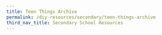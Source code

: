 ```yaml
---
title: Teen Things Archive
permalink: /diy-resources/secondary/teen-things-archive
third_nav_title: Secondary School Resources
---
```

